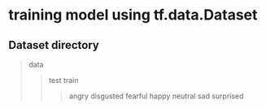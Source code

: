 # training model using tf.data.Dataset

## Dataset directory
>data
>>test
>>train
>>>angry
>>>disgusted
>>>fearful
>>>happy
>>>neutral
>>>sad
>>>surprised
